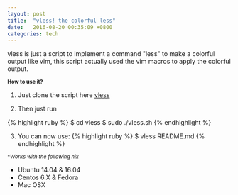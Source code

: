 ```yaml
---
layout: post
title:  "vless! the colorful less"
date:   2016-08-20 00:35:09 +0800
categories: tech
---
```


vless is just a script to implement a command "less" to make a colorful output like vim, this script actually used the vim macros to apply the colorful output. 

<sub>**How to use it?**</sub>

1. Just clone the script here [vless][vless]

2. Then just run

{% highlight ruby %}
$ cd vless
$ sudo ./vless.sh
{% endhighlight %}

3. You can now use:
{% highlight ruby %}
$ vless README.md
{% endhighlight %}


<sub>**Works with the following *nix**</sub>
* Ubuntu 14.04 & 16.04
* Centos 6.X & Fedora
* Mac OSX

[vless]:   https://github.com/chojayr/vless
